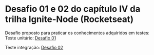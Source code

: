 # Desafio 01 e 02 do capítulo IV da trilha Ignite-Node (Rocketseat)

Desafio proposto para praticar os conhecimentos adquiridos em testes:
Teste unitário:
[Desafio 01](https://www.notion.so/Desafio-01-Testes-unit-rios-0321db2af07e4b48a85a1e4e360fcd11)

Teste integração:
[Desafio 02](https://www.notion.so/Desafio-02-Testes-de-integra-o-70a8af48044d444cb1d2c1fa00056958)


